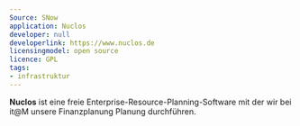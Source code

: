 ```yaml
---
Source: SNow
application: Nuclos
developer: null
developerlink: https://www.nuclos.de
licensingmodel: open source
licence: GPL
tags:
- infrastruktur
---
```


__Nuclos__ ist eine freie Enterprise-Resource-Planning-Software mit der wir bei it@M unsere Finanzplanung Planung durchführen.
